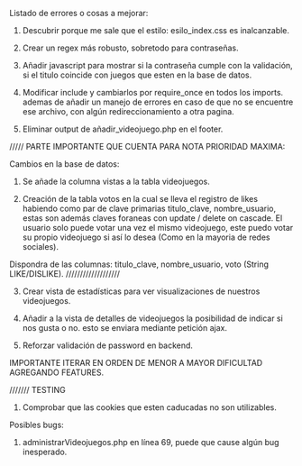 Listado de errores o cosas a mejorar:

1. Descubrir porque me sale que el estilo: esilo_index.css es inalcanzable.

2. Crear un regex más robusto, sobretodo para contraseñas.


4. Añadir javascript para mostrar si la contraseña cumple con la validación, si el titulo coincide con juegos que esten en la base de datos.

7. Modificar include y cambiarlos por require_once en todos los imports. ademas de añadir un manejo de errores en caso de que no se encuentre ese archivo, con algún redireccionamiento a otra pagina.

13. Eliminar output de añadir_videojuego.php en el footer.

///// PARTE IMPORTANTE QUE CUENTA PARA NOTA PRIORIDAD MAXIMA:

Cambios en la base de datos:

1. Se añade la columna vistas a la tabla videojuegos.

2. Creación de la tabla votos en la cual se lleva el registro de likes 
habiendo como par de clave primarias titulo_clave, nombre_usuario, estas son además 
claves foraneas con update / delete on cascade.
El usuario solo puede votar una vez el mismo videojuego, este puedo votar su propio videojuego si así lo desea (Como en la mayoria de redes sociales).

Dispondra de las columnas: titulo_clave, nombre_usuario, voto (String LIKE/DISLIKE).
///////////////////

3. Crear vista de estadísticas para ver visualizaciones de nuestros videojuegos.

4. Añadir a la vista de detalles de videojuegos la posibilidad de indicar
si nos gusta o no. esto se enviara mediante petición ajax.

6. Reforzar validación de password en backend.

IMPORTANTE ITERAR EN ORDEN DE MENOR A MAYOR DIFICULTAD AGREGANDO FEATURES.

/////// TESTING

1. Comprobar que las cookies que esten caducadas no son utilizables. 

Posibles bugs:

1. administrarVideojuegos.php en línea 69, puede que cause algún bug inesperado.